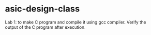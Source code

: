 # asic-design-class
Lab 1: to make 
C program and compile it using gcc compiler. Verify the output of the C program after execution.
